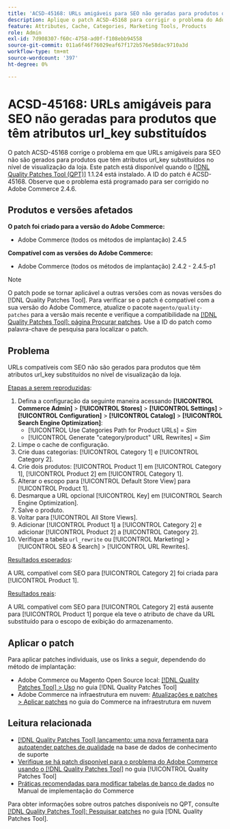 ```yaml
---
title: 'ACSD-45168: URLs amigáveis para SEO não geradas para produtos que têm atributos url_key substituídos'
description: Aplique o patch ACSD-45168 para corrigir o problema do Adobe Commerce, em que URLs amigáveis para SEO não gerados para produtos que têm atributos url_key substituídos no nível da visualização da loja.
feature: Attributes, Cache, Categories, Marketing Tools, Products
role: Admin
exl-id: 7d908307-f60c-4758-ad0f-f108ebb94558
source-git-commit: 011a6f46f76029eaf67f172b576e58dac9710a3d
workflow-type: tm+mt
source-wordcount: '397'
ht-degree: 0%

---
```


# ACSD-45168: URLs amigáveis para SEO não geradas para produtos que têm atributos url_key substituídos

O patch ACSD-45168 corrige o problema em que URLs amigáveis para SEO não são gerados para produtos que têm atributos url_key substituídos no nível de visualização da loja. Este patch está disponível quando o [[!DNL Quality Patches Tool (QPT)]](https://experienceleague.adobe.com/en/docs/commerce-operations/tools/quality-patches-tool/quality-patches-tool-to-self-serve-quality-patches) 1.1.24 está instalado. A ID do patch é ACSD-45168. Observe que o problema está programado para ser corrigido no Adobe Commerce 2.4.6.

## Produtos e versões afetados

**O patch foi criado para a versão do Adobe Commerce:**

* Adobe Commerce (todos os métodos de implantação) 2.4.5

**Compatível com as versões do Adobe Commerce:**

* Adobe Commerce (todos os métodos de implantação) 2.4.2 - 2.4.5-p1

>[!NOTE]
>
>O patch pode se tornar aplicável a outras versões com as novas versões do [!DNL Quality Patches Tool]. Para verificar se o patch é compatível com a sua versão do Adobe Commerce, atualize o pacote `magento/quality-patches` para a versão mais recente e verifique a compatibilidade na [[!DNL Quality Patches Tool]: página Procurar patches](https://experienceleague.adobe.com/tools/commerce-quality-patches/index.html). Use a ID do patch como palavra-chave de pesquisa para localizar o patch.

## Problema

URLs compatíveis com SEO não são gerados para produtos que têm atributos url_key substituídos no nível de visualização da loja.

<u>Etapas a serem reproduzidas</u>:

1. Defina a configuração da seguinte maneira acessando **[!UICONTROL Commerce Admin]** > **[!UICONTROL Stores]** > **[!UICONTROL Settings]** > **[!UICONTROL Configuration]** > **[!UICONTROL Catalog]** > **[!UICONTROL Search Engine Optimization]**:
   * [!UICONTROL Use Categories Path for Product URLs] = *Sim*
   * [!UICONTROL Generate "category/product" URL Rewrites] = *Sim*
1. Limpe o cache de configuração.
1. Crie duas categorias: [!UICONTROL Category 1] e [!UICONTROL Category 2].
1. Crie dois produtos: [!UICONTROL Product 1] em [!UICONTROL Category 1], [!UICONTROL Product 2] em [!UICONTROL Category 1].
1. Alterar o escopo para [!UICONTROL Default Store View] para [!UICONTROL Product 1].
1. Desmarque a URL opcional [!UICONTROL Key] em [!UICONTROL Search Engine Optimization].
1. Salve o produto.
1. Voltar para [!UICONTROL All Store Views].
1. Adicionar [!UICONTROL Product 1] a [!UICONTROL Category 2] e adicionar [!UICONTROL Product 2] a [!UICONTROL Category 2].
1. Verifique a tabela `url_rewrite` ou [!UICONTROL Marketing] > [!UICONTROL SEO & Search] > [!UICONTROL URL Rewrites].

<u>Resultados esperados</u>:

A URL compatível com SEO para [!UICONTROL Category 2] foi criada para [!UICONTROL Product 1].

<u>Resultados reais</u>:

A URL compatível com SEO para [!UICONTROL Category 2] está ausente para [!UICONTROL Product 1] porque ela teve o atributo de chave da URL substituído para o escopo de exibição do armazenamento.

## Aplicar o patch

Para aplicar patches individuais, use os links a seguir, dependendo do método de implantação:

* Adobe Commerce ou Magento Open Source local: [[!DNL Quality Patches Tool] > Uso](/help/tools/quality-patches-tool/usage.md) no guia [!DNL Quality Patches Tool]
* Adobe Commerce na infraestrutura em nuvem: [Atualizações e patches > Aplicar patches](https://experienceleague.adobe.com/docs/commerce-cloud-service/user-guide/develop/upgrade/apply-patches.html) no guia do Commerce na infraestrutura em nuvem

## Leitura relacionada

* [[!DNL Quality Patches Tool] lançamento: uma nova ferramenta para autoatender patches de qualidade](https://experienceleague.adobe.com/en/docs/commerce-operations/tools/quality-patches-tool/quality-patches-tool-to-self-serve-quality-patches) na base de dados de conhecimento de suporte
* [Verifique se há patch disponível para o problema do Adobe Commerce usando o  [!DNL Quality Patches Tool]](/help/tools/quality-patches-tool/patches-available-in-qpt/check-patch-for-magento-issue-with-magento-quality-patches.md) no guia [!UICONTROL Quality Patches Tool]
* [Práticas recomendadas para modificar tabelas de banco de dados](https://experienceleague.adobe.com/en/docs/commerce-operations/implementation-playbook/best-practices/development/modifying-core-and-third-party-tables#why-adobe-recommends-avoiding-modifications) no Manual de implementação do Commerce

Para obter informações sobre outros patches disponíveis no QPT, consulte [[!DNL Quality Patches Tool]: Pesquisar patches](https://experienceleague.adobe.com/tools/commerce-quality-patches/index.html) no guia [!DNL Quality Patches Tool].
